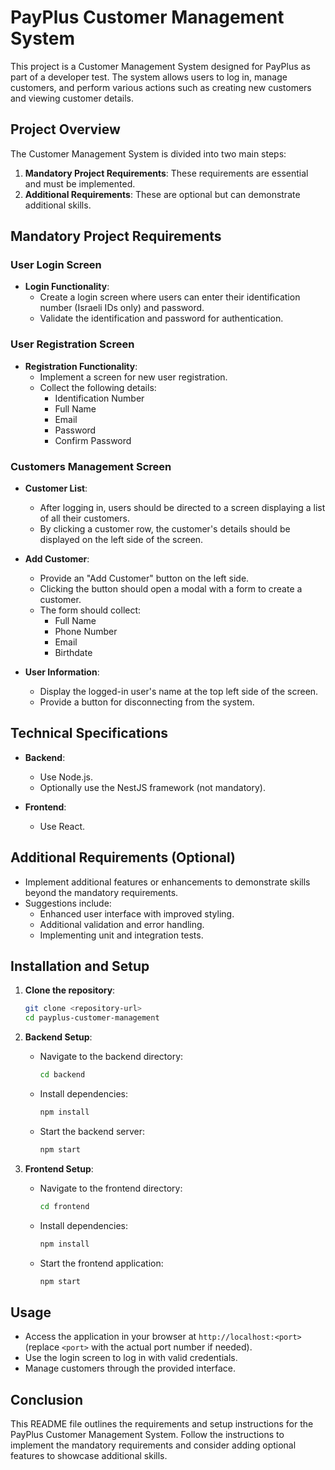 
# PayPlus Customer Management System

This project is a Customer Management System designed for PayPlus as part of a developer test. The system allows users to log in, manage customers, and perform various actions such as creating new customers and viewing customer details.

## Project Overview

The Customer Management System is divided into two main steps:

1. **Mandatory Project Requirements**: These requirements are essential and must be implemented.
2. **Additional Requirements**: These are optional but can demonstrate additional skills.

## Mandatory Project Requirements

### User Login Screen

- **Login Functionality**: 
  - Create a login screen where users can enter their identification number (Israeli IDs only) and password.
  - Validate the identification and password for authentication.

### User Registration Screen

- **Registration Functionality**: 
  - Implement a screen for new user registration.
  - Collect the following details:
    - Identification Number
    - Full Name
    - Email
    - Password
    - Confirm Password

### Customers Management Screen

- **Customer List**: 
  - After logging in, users should be directed to a screen displaying a list of all their customers.
  - By clicking a customer row, the customer's details should be displayed on the left side of the screen.

- **Add Customer**:
  - Provide an "Add Customer" button on the left side.
  - Clicking the button should open a modal with a form to create a customer.
  - The form should collect:
    - Full Name
    - Phone Number
    - Email
    - Birthdate

- **User Information**:
  - Display the logged-in user's name at the top left side of the screen.
  - Provide a button for disconnecting from the system.

## Technical Specifications

- **Backend**: 
  - Use Node.js.
  - Optionally use the NestJS framework (not mandatory).

- **Frontend**: 
  - Use React.

## Additional Requirements (Optional)

- Implement additional features or enhancements to demonstrate skills beyond the mandatory requirements.
- Suggestions include:
  - Enhanced user interface with improved styling.
  - Additional validation and error handling.
  - Implementing unit and integration tests.

## Installation and Setup

1. **Clone the repository**:

   ```bash
   git clone <repository-url>
   cd payplus-customer-management
   ```

2. **Backend Setup**:

   - Navigate to the backend directory:
     ```bash
     cd backend
     ```
   - Install dependencies:
     ```bash
     npm install
     ```
   - Start the backend server:
     ```bash
     npm start
     ```

3. **Frontend Setup**:

   - Navigate to the frontend directory:
     ```bash
     cd frontend
     ```
   - Install dependencies:
     ```bash
     npm install
     ```
   - Start the frontend application:
     ```bash
     npm start
     ```

## Usage

- Access the application in your browser at `http://localhost:<port>` (replace `<port>` with the actual port number if needed).
- Use the login screen to log in with valid credentials.
- Manage customers through the provided interface.

## Conclusion

This README file outlines the requirements and setup instructions for the PayPlus Customer Management System. Follow the instructions to implement the mandatory requirements and consider adding optional features to showcase additional skills.
